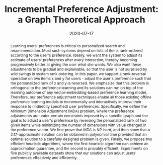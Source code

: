 ---
title: "Incremental Preference Adjustment: a Graph Theoretical Approach"
authors:
- Liangjun Song
- Junhao Gan
- admin
- Boyu Ruan
- H. V. Jagadish
- Timos Sellis

publication_types: ["1"]
publication: In *the VLDB Journal*
publication_short: In *VLDBJ*
date: "2020-07-17"

abstract: Learning users' preferences is critical to personalized search and recommendation. Most such systems depend on lists of items rank-ordered according to the user's preference. Ideally, we want the system to adjust its estimate of users' preferences after every interaction, thereby becoming progressively better at giving the user what she wants. We also want these adjustments to be gradual and explainable, so that the user is not surprised by wild swings in system rank ordering. In this paper, we support a rank-reversal operation on two items x and y for users - adjust the user's preference such that the personalized rank of x and y is reversed. We emphasize that this problem is orthogonal to the preference learning and its solutions can run on top of the learning outcome of any vector-embedding-based preference learning model. Therefore, our preference adjustment techniques enable all those existing offline preference learning models to incrementally and interactively improve their response to (indirectly specified) user preferences. Specifically, we define the Minimum Dimension Adjustment (MDA) problem, where the preference adjustments are under certain constraints imposed by a specific graph and the goal is to adjust a user's preference by reversing the personalized rank of two given items while minimizing the number of dimensions with value changed in the preference vector. We first prove that MDA is NP-hard, and then show that a 2.17-approximate solution can be obtained in polynomial time provided that an optimal solution to a carefully designed problem is given. Finally, we propose two efficient heuristic algorithms, where the first heuristic algorithm can achieve an approximation guarantee, and the second is provably efficient. Experiments on five publicly available datasets show that our solutions can adjust users' preferences effectively and efficiently.


#tags:
#- Source Themes
featured: true


---